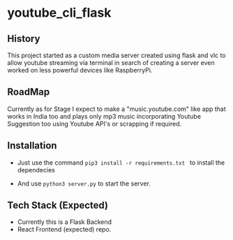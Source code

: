 # youtube_cli_flask

## History
<p> This project started as a custom media server created using flask and vlc to allow youtube streaming via terminal in search of creating a server even worked on less powerful devices like RaspberryPi.</p>

## RoadMap
<p>Currently as for Stage I expect to make a "music.youtube.com" like app that works in India too and plays only mp3 music incorporating Youtube Suggestion too using Youtube API's or scrapping if required. </p>

## Installation
* Just use the command `pip3 install -r requirements.txt ` to install the dependecies

* And use ` python3 server.py ` to start the server.

## Tech Stack (Expected)
* Currently this is a Flask Backend
* React Frontend (expected) repo.
